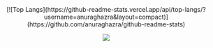 <div align="center">
[![Top Langs](https://github-readme-stats.vercel.app/api/top-langs/?username=anuraghazra&layout=compact)](https://github.com/anuraghazra/github-readme-stats)
</div>

<p align="center">
  <a href="https://skillicons.dev">
    <img src="https://skillicons.dev/icons?i=html,css,js,jquery,react,nodejs,github,ps" />
  </a>
</p>

